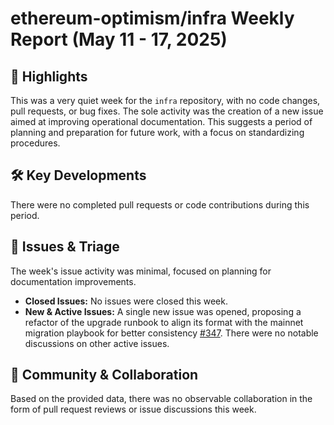 # ethereum-optimism/infra Weekly Report (May 11 - 17, 2025)

## 🚀 Highlights
This was a very quiet week for the `infra` repository, with no code changes, pull requests, or bug fixes. The sole activity was the creation of a new issue aimed at improving operational documentation. This suggests a period of planning and preparation for future work, with a focus on standardizing procedures.

## 🛠️ Key Developments
There were no completed pull requests or code contributions during this period.

## 🐛 Issues & Triage
The week's issue activity was minimal, focused on planning for documentation improvements.

- **Closed Issues:** No issues were closed this week.
- **New & Active Issues:** A single new issue was opened, proposing a refactor of the upgrade runbook to align its format with the mainnet migration playbook for better consistency [#347](https://github.com/ethereum-optimism/infra/issues/347). There were no notable discussions on other active issues.

## 💬 Community & Collaboration
Based on the provided data, there was no observable collaboration in the form of pull request reviews or issue discussions this week.